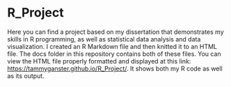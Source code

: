 # R_Project
Here you can find a project based on my dissertation that demonstrates my skills in R programming, as well as statistical data analysis and data visualization.
I created an R Markdown file and then knitted it to an HTML file. The docs folder in this repository contains both of these files.
You can view the HTML file properly formatted and displayed at this link: https://tammyganster.github.io/R_Project/. It shows both my R code as well as its output.

